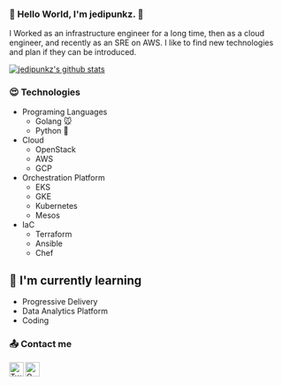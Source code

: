 ### 🍱 Hello World, I'm jedipunkz. 🍱

I Worked as an infrastructure engineer for a long time, then as a cloud engineer, and recently as an SRE on AWS. I like to find new technologies and plan if they can be introduced.


[![jedipunkz's github stats](https://github-readme-stats.vercel.app/api?username=jedipunkz&show_icons=true&theme=dracula)](https://github.com/jedipunkz)

### 😍 Technologies

- Programing Languages
  - Golang 🐭
  - Python 🐍
- Cloud
  - OpenStack
  - AWS
  - GCP
- Orchestration Platform
  - EKS
  - GKE
  - Kubernetes
  - Mesos
- IaC
  - Terraform
  - Ansible
  - Chef

## 📕 I'm currently learning

- Progressive Delivery
- Data Analytics Platform
- Coding

### 📤 Contact me

<a href="https://twitter.com/jedipunkz">
  <img align="left" alt="Twitter" width="26px" src="https://github.com/TheDudeThatCode/TheDudeThatCode/blob/master/Assets/Twitter.svg" />
</a>
<a href="mailto:tomokazu.hirai@gmail.com">
  <img align="left" alt="Gmail" width="26px" src="https://github.com/TheDudeThatCode/TheDudeThatCode/blob/master/Assets/Gmail.svg" />
</a>

